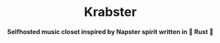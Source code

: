 <h1 align="center">Krabster</h1>
<h4 align="center">Selfhosted music closet inspired by Napster spirit written in 🚀&nbsp;Rust&nbsp;🦀</h4>
